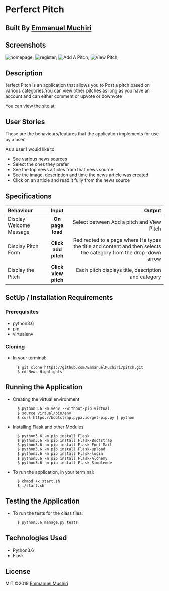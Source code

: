 # Perferct Pitch

## Built By [Emmanuel Muchiri](https://github.com/emmanuelmuchiri/)

## Screenshots
![homepage](app/static/images/home.png);
![register](app/static/images/register.png);
![Add A Pitch](app/static/images/pitch.png);
![View Pitch](app/static/images/pitch_base.png);

## Description
{erfect Pitch is an application that allows you to Post a pitch based on various categories.You can view other pitches as long as you have an account and can either comment or upvote or downvote

You can view the site at: 

## User Stories
These are the behaviours/features that the application implements for use by a user.

As a user I would like to:
* See various news sources 
* Select the ones they prefer
* See the top news articles from that news source
* See the image, description and time the news article was created
* Click on an article and read it fully from the news source

## Specifications
| Behaviour | Input | Output |
| :---------------- | :---------------: | ------------------: |
| Display Welcome Message | **On page load** | Select between Add a pitch and View Pitch|
| Display Pitch Form | **Click add pitch** | Redirected to a page where He types the title and content and then selects the category from the drop-down arrow|
| Display the Pitch| **Click view pitch** | Each pitch displays  title, description and category|



## SetUp / Installation Requirements
### Prerequisites
* python3.6
* pip
* virtualenv

### Cloning
* In your terminal:
        
        $ git clone https://github.com/EmmanuelMuchiri/pitch.git
        $ cd News-Highlights

## Running the Application
* Creating the virtual environment

        $ python3.6 -m venv --without-pip virtual
        $ source virtual/bin/env
        $ curl https://bootstrap.pypa.io/get-pip.py | python 
        
* Installing Flask and other Modules

        $ python3.6 -m pip install Flask
        $ python3.6 -m pip install Flask-Bootstrap
        $ python3.6 -m pip install Flask-Font-Mail
        $ python3.6 -m pip install Flask-upload
        $ python3.6 -m pip install Flask-login
        $ python3.6 -m pip install Flask-Alchemy
        $ python3.6 -m pip install Flask-Simplemde

        
        
* To run the application, in your terminal:

        $ chmod +x start.sh
        $ ./start.sh
        
## Testing the Application
* To run the tests for the class files:

        $ python3.6 manage.py tests
        
## Technologies Used
* Python3.6
* Flask

## License
MIT &copy;2019 [Emmanuel Muchiri](https://github.com/emmanuelmuchiri/)